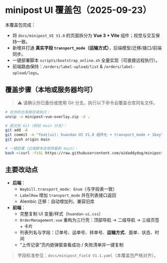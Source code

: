 # minipost UI 覆盖包（2025-09-23）

本覆盖包完成：
- 将 `docs/minipost_UI V1.0` 的页面拆分为 **Vue 3 + Vite** 组件；视觉与交互保持一致。
- 新增并打通 **真实字段 `transport_mode`（运输方式）**，后端模型/迁移/接口/前端同步。
- 一键部署脚本 `scripts/bootstrap_online.sh` 全量实现（可直接远程执行）。
- 前端路由保持：`/orders/label-upload/list` & `/orders/label-upload/logs`。

## 覆盖步骤（本地或服务器均可）

> ⚠️ 请确认你已备份或使用 Git 分支。执行以下命令会覆盖仓库同名文件。

```bash
# 在你的仓库根目录执行：
unzip -o minipost-vue-overlay.zip -d .

# 提交到 Git（例如 main 分支）：
git add -A
git commit -m "feat(ui): huandan UI V1.0 组件化 + transport_mode + 1key"
git push origin main

# 一键部署（远端脚本会使用最新 main）：
bash <(curl -fsSL https://raw.githubusercontent.com/aidaddydog/minipost/main/scripts/bootstrap_online.sh)
```

## 主要改动点

- **后端**：
  - `Waybill.transport_mode: Enum`（与字段表一致）
  - `LabelRow` 增加 `transport_mode` 并在列表接口返回
  - Alembic 迁移：自动增加列，兼容旧库
- **前端**：
  - 完整复制 UI 变量/样式（`huandan-ui.css`）
  - `OrderManagement.vue` 重构为三行壳：顶部导航 → 二级导航 → 三级页签 + 卡片
  - 列表列名与字段：订单号、运单号、转单号、**运输方式**、面单、状态、时间
  - “上传记录”页内嵌弹窗查看成功 / 失败清单并一键复制

> 字段标准参见：`docs/minipost_Field V1.1.yaml`（本覆盖包严格对齐）。

